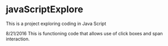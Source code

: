 # javaScriptExplore
This is a project exploring coding in Java Script

8/21/2016
This is functioning code that allows use of click boxes and span interaction.

